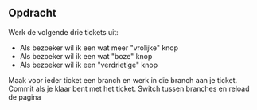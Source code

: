 ## Opdracht

Werk de volgende drie tickets uit:

- Als bezoeker wil ik een wat meer "vrolijke" knop
- Als bezoeker wil ik een wat "boze" knop
- Als bezoeker wil ik een "verdrietige" knop

Maak voor ieder ticket een branch en werk in die branch aan je ticket.
Commit als je klaar bent met het ticket.
Switch tussen branches en reload de pagina

